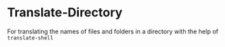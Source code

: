 # Translate-Directory
For translating the names of files and folders in a directory with the help of `translate-shell`
